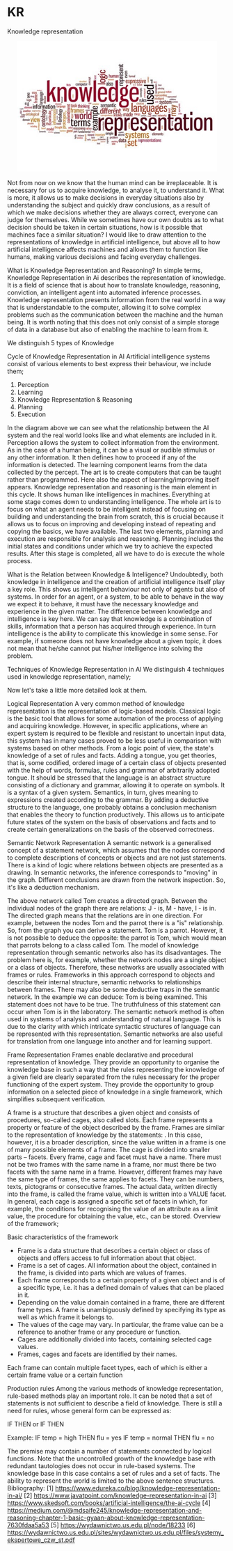 # KR
Knowledge representation 

<p align="center">
  <img width="460" height="300" src="images/1.jpg">
</p>
Not from now on we know that the human mind can be irreplaceable. It is necessary for us to acquire knowledge, to analyse it, to understand it.  What is more, it allows us to make decisions in everyday situations also by understanding the subject and quickly draw conclusions, as a result of which we make decisions whether they are always correct, everyone can judge for themselves. 
While we sometimes have our own doubts as to what decision should be taken in certain situations, how is it possible that machines face a similar situation? 
I would like to draw attention to the representations of knowledge in artificial intelligence, but above all to how artificial intelligence affects machines and allows them to function like humans, making various decisions and facing everyday challenges.

What is Knowledge Representation and Reasoning?
In simple terms, Knowledge Representation in Ai describes the representation of knowledge. It is a field of science that is about how to translate knowledge, reasoning, conviction, an intelligent agent into automated inference processes.
Knowledge representation presents information from the real world in a way that is understandable to the computer, allowing it to solve complex problems such as the communication between the machine and the human being. It is worth noting that this does not only consist of a simple storage of data in a database but also of enabling the machine to learn from it. 

We distinguish 5 types of Knowledge

 

Cycle of Knowledge Representation in AI
Artificial intelligence systems consist of various elements to best express their behaviour, we include them;
1.	Perception
2.	Learning
3.	Knowledge Representation & Reasoning
4.	Planning
5.	Execution
 
In the diagram above we can see what the relationship between the AI system and the real world looks like and what elements are included in it.
Perception allows the system to collect information from the environment. As in the case of a human being, it can be a visual or audible stimulus or any other information. It then defines how to proceed if any of the information is detected. 
The learning component learns from the data collected by the percept. The art is to create computers that can be taught rather than programmed. Here also the aspect of learning/improving itself appears. 
Knowledge representation and reasoning is the main element in this cycle. It shows human like intelligences in machines. Everything at some stage comes down to understanding intelligence. The whole art is to focus on what an agent needs to be intelligent instead of focusing on building and understanding the brain from scratch, this is crucial because it allows us to focus on improving and developing instead of repeating and copying the basics, we have available.
The last two elements, planning and execution are responsible for analysis and reasoning. Planning includes the initial states and conditions under which we try to achieve the expected results. After this stage is completed, all we have to do is execute the whole process.

What is the Relation between Knowledge & Intelligence?
Undoubtedly, both knowledge in intelligence and the creation of artificial intelligence itself play a key role. This shows us intelligent behaviour not only of agents but also of systems. In order for an agent, or a system, to be able to behave in the way we expect it to behave, it must have the necessary knowledge and experience in the given matter.
The difference between knowledge and intelligence is key here. We can say that knowledge is a combination of skills, information that a person has acquired through experience. 
In turn intelligence is the ability to complicate this knowledge in some sense. For example, if someone does not have knowledge about a given topic, it does not mean that he/she cannot put his/her intelligence into solving the problem.

Techniques of Knowledge Representation in AI
We distinguish 4 techniques used in knowledge representation, namely;



 
Now let's take a little more detailed look at them.

Logical Representation 
A very common method of knowledge representation is the representation of logic-based models. Classical logic is the basic tool that allows for some automation of the process of applying and acquiring knowledge. However, in specific applications, where an expert system is required to be flexible and resistant to uncertain input data, this system has in many cases proved to be less useful in comparison with systems based on other methods.
From a logic point of view, the state's knowledge of a set of rules and facts. Adding a tongue, you get theories, that is, some codified, ordered image of a certain class of objects presented with the help of words, formulas, rules and grammar of arbitrarily adopted tongue. It should be stressed that the language is an abstract structure consisting of a dictionary and grammar, allowing it to operate on symbols. It is a syntax of a given system.
Semantics, in turn, gives meaning to expressions created according to the grammar. By adding a deductive structure to the language, one probably obtains a conclusion mechanism that enables the theory to function productively. This allows us to anticipate future states of the system on the basis of observations and facts and to create certain generalizations on the basis of the observed correctness.

Semantic Network Representation
A semantic network is a generalised concept of a statement network, which assumes that the nodes correspond to complete descriptions of concepts or objects and are not just statements.
There is a kind of logic where relations between objects are presented as a drawing.
In semantic networks, the inference corresponds to "moving" in the graph. Different conclusions are drawn from the network inspection. So, it's like a deduction mechanism.

 

The above network called Tom creates a directed graph. Between the individual nodes of the graph there are relations: J - is, M - have, I - is in. The directed graph means that the relations are in one direction. For example, between the nodes Tom and the parrot there is a "is" relationship. So, from the graph you can derive a statement. Tom is a parrot. However, it is not possible to deduce the opposite: the parrot is Tom, which would mean that parrots belong to a class called Tom.
The model of knowledge representation through semantic networks also has its disadvantages. The problem here is, for example, whether the network nodes are a single object or a class of objects. Therefore, these networks are usually associated with frames or rules. Frameworks in this approach correspond to objects and describe their internal structure, semantic networks to relationships between frames.
There may also be some deductive traps in the semantic network. In the example we can deduce: Tom is being examined. This statement does not have to be true. The truthfulness of this statement can occur when Tom is in the laboratory.
The semantic network method is often used in systems of analysis and understanding of natural language. This is due to the clarity with which intricate syntactic structures of language can be represented with this representation. Semantic networks are also useful for translation from one language into another and for learning support.



Frame Representation
Frames enable declarative and procedural representation of knowledge.
They provide an opportunity to organise the knowledge base in such a way that the rules representing the knowledge of a given field are clearly separated from the rules necessary for the proper functioning of the expert system.
They provide the opportunity to group information on a selected piece of knowledge in a single framework, which simplifies subsequent verification.

A frame is a structure that describes a given object and consists of procedures, so-called cages, also called slots. Each frame represents a property or feature of the object described by the frame. 
Frames are similar to the representation of knowledge by the statements: <object> <attribute> <value>. In this case, however, it is a broader description, since the value written in a frame is one of many possible elements of a frame. The cage is divided into smaller parts – facets.
Every frame, cage and facet must have a name. There must not be two frames with the same name in a frame, nor must there be two facets with the same name in a frame. 
However, different frames may have the same type of frames, the same applies to facets. They can be numbers, texts, pictograms or consecutive frames. The actual data, written directly into the frame, is called the frame value, which is written into a VALUE facet.
In general, each cage is assigned a specific set of facets in which, for example, the conditions for recognising the value of an attribute as a limit value, the procedure for obtaining the value, etc., can be stored.
Overview of the framework;
 
Basic characteristics of the framework

- Frame is a data structure that describes a certain object or class of objects and offers access to full information about that object.
- Frame is a set of cages. All information about the object, contained in the frame, is divided into parts which are values of frames.
- Each frame corresponds to a certain property of a given object and is of a specific type, i.e. it has a defined domain of values that can be placed in it.
- Depending on the value domain contained in a frame, there are different frame types. A frame is unambiguously defined by specifying its type as well as which frame it belongs to.
- The values of the cage may vary. In particular, the frame value can be a reference to another frame or any procedure or function.
- Cages are additionally divided into facets, containing selected cage values.
- Frames, cages and facets are identified by their names.

Each frame can contain multiple facet types, each of which is either a certain frame value or a certain function

Production rules
Among the various methods of knowledge representation, rule-based methods play an important role. It can be noted that a set of statements is not sufficient to describe a field of knowledge. There is still a need for rules, whose general form can be expressed as:

IF <condition> THEN <conclusion>
or
IF <condition> THEN <action>

Example:
IF temp = high THEN flu = yes
IF temp = normal THEN flu = no

The premise may contain a number of statements connected by logical functions. Note that the uncontrolled growth of the knowledge base with redundant tautologies does not occur in rule-based systems. The knowledge base in this case contains a set of rules and a set of facts. The ability to represent the world is limited to the above sentence structures.
Bibliography:
[1] https://www.edureka.co/blog/knowledge-representation-in-ai/
[2] https://www.javatpoint.com/knowledge-representation-in-ai
[3] https://www.skedsoft.com/books/artificial-intelligence/the-ai-cycle
[4] https://medium.com/@mdsaife245/knowledge-representation-and-reasoning-chapter-1-basic-gyaan-about-knowledge-representation-7630fdaa5a53
[5] https://wydawnictwo.us.edu.pl/node/18233
[6] https://wydawnictwo.us.edu.pl/sites/wydawnictwo.us.edu.pl/files/systemy_ekspertowe_czw_st.pdf

